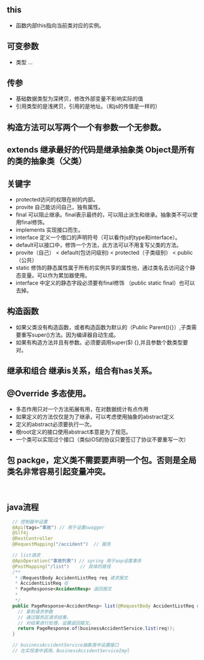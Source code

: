 ## this

  * 函数内部this指向当前类对应的实例。
## 可变参数

  * 类型 ...
## 传参

  * 基础数据类型为深拷贝，修改外部变量不影响实际的值
  * 引用类型的是浅拷贝，引用的是地址。（和js的传值是一样的）
## 构造方法可以写两个一个有参数一个无参数。

## extends 继承最好的代码是继承抽象类 Object是所有的类的抽象类（父类）

## 关键字
  * protected访问的权限在树的内部。
  * provite 自己能访问自己，独有属性。
  * final 可以阻止继承。final表示最终的，可以阻止派生和继承。抽象类不可以使用final修饰。
  * implements 实现接口而生。
  * interface 定义一个借口的声明符号（可以看作js的type和interface）。
  * default可以接口中，修饰一个方法，此方法可以不用复写父类的方法。
  * provite（自己） < default(包访问级别) < protected（子类级别） < public（公共）
  * static 修饰的静态属性属于所有的实例共享的属性他，通过类名去访问这个静态变量。可以作为累加器使用。
  * interface 中定义的静态字段必须要有final修饰 （public static final）也可以去掉。

## 构造函数

  * 如果父类没有构造函数，或者构造函数为默认的（Public Parent(){}）,子类需要重写super()方法。因为编译器自动生成。
  * 如果有构造方法并且有参数。必须要调用super($) {},并且参数个数类型要对。

## 继承和组合 继承is关系，组合有has关系。

## @Override 多态使用。
  * 多态作用只对一个方法拓展有用，在对数据统计有点作用
  * 如果定义的方法仅仅是为了继承，可以考虑使用抽象的abstract定义
  * 定义的abstract必须要执行一次。
  * 根root定义的接口使用abstract本意是为了规范。
  * 一个类可以实现过个接口（类似iOS的协议只要签订了协议不要重写一次）

## 包 packge，定义类不需要要声明一个包。否则是全局类名非常容易引起变量冲突。
​
## java流程

```java
  // 控制器中设置
  @Api(tags="事故") // 用于设置swagger
  @Slf4j           
  @RestController
  @RequestMapping("/accident")  // 服务

  // list请求
  @ApiOperation("事故列表") // spring 用于aop设置事务
  @PostMapping("/list")    // 具体的路径
  /**
   * @RequestBody AccidentListReq req 请求报文
   * AccidentListReq 在
   * PageResponse<AccidentResp> 返回报文
   * 
   */
  public PageResponse<AccidentResp> list(@RequestBody AccidentListReq req) {
    // 拿到请求参数
    // 通过服务区请求结果。
    // 对结果进行处理，设置返回报文。
    return PageResponse.of(businessAccidentService.list(req));
  }

  // businessAccidentService抽象类中设置接口
  // 在实现类中调用。BusinessAccidentServiceImpl


```